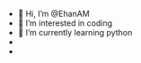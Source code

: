 - 👋 Hi, I’m @EhanAM 
- 👀 I’m interested in coding
- 🌱 I’m currently learning python
-
-

<!---
EhanAM/EhanAM is a ✨ special ✨ repository because its `README.md` (this file) appears on your GitHub profile.
You can click the Preview link to take a look at your changes.
--->
